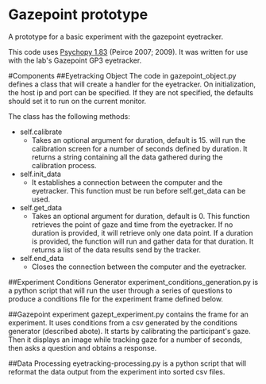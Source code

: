 # Gazepoint prototype
A prototype for a basic experiment with the gazepoint eyetracker. 

This code uses [Psychopy 1.83](http://www.psychopy.org/) (Peirce 2007; 2009). It was written for use with the lab's Gazepoint GP3 eyetracker.

#Components
##Eyetracking Object
The code in gazepoint_object.py defines a class that will create a handler for the eyetracker. On initialization, the host ip and port can be specified. If they are not specified, the defaults should set it to run on the current monitor.

The class has the following methods:
* self.calibrate
  * Takes an optional argument for duration, default is 15. will run the calibration screen for a number of seconds defined by duration. It returns a string containing all the data gathered during the calibration process.
* self.init_data
  * It establishes a connection between the computer and the eyetracker. This function must be run before self.get_data can be used.
* self.get_data
  * Takes an optional argument for duration, default is 0. This function retrieves the point of gaze and time from the eyetracker. If no duration is provided, it will retrieve only one data point. If a duration is provided, the function will run and gather data for that duration. It returns a list of the data results send by the tracker.
* self.end_data
  * Closes the connection between the computer and the eyetracker.
  
##Experiment Conditions Generator
experiment_conditions_generation.py is a python script that will run the user through a series of questions to produce a conditions file for the experiment frame defined below.

##Gazepoint experiment
gazept_experiment.py contains the frame for an experiment. It uses conditions from a csv generated by the conditions generator (described abote). It starts by calibrating the participant's gaze. Then it displays an image while tracking gaze for a number of seconds, then asks a question and obtains a response.

##Data Processing
eyetracking-processing.py is a python script that will reformat the data output from the experiment into sorted csv files.
